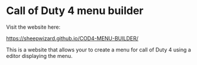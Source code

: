 # Call of Duty 4 menu builder

Visit the website here:

https://sheepwizard.github.io/COD4-MENU-BUILDER/

This is a website that allows your to create a menu for call of Duty 4 using a editor displaying the menu.